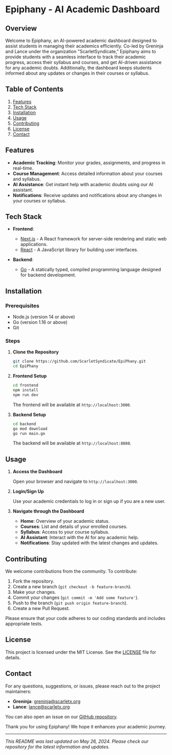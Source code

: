 # Epiphany - AI Academic Dashboard

## Overview

Welcome to Epiphany, an AI-powered academic dashboard designed to assist students in managing their academics efficiently. Co-led by Greninja and Lance under the organization "ScarletSyndicate," Epiphany aims to provide students with a seamless interface to track their academic progress, access their syllabus and courses, and get AI-driven assistance for any academic doubts. Additionally, the dashboard keeps students informed about any updates or changes in their courses or syllabus.

## Table of Contents

1. [Features](#features)
2. [Tech Stack](#tech-stack)
3. [Installation](#installation)
4. [Usage](#usage)
5. [Contributing](#contributing)
6. [License](#license)
7. [Contact](#contact)

## Features

- **Academic Tracking**: Monitor your grades, assignments, and progress in real-time.
- **Course Management**: Access detailed information about your courses and syllabus.
- **AI Assistance**: Get instant help with academic doubts using our AI assistant.
- **Notifications**: Receive updates and notifications about any changes in your courses or syllabus.

## Tech Stack

- **Frontend**:

  - [Next.js](https://nextjs.org/) - A React framework for server-side rendering and static web applications.
  - [React](https://reactjs.org/) - A JavaScript library for building user interfaces.

- **Backend**:
  - [Go](https://golang.org/) - A statically typed, compiled programming language designed for backend development.

## Installation

### Prerequisites

- Node.js (version 14 or above)
- Go (version 1.16 or above)
- Git

### Steps

1. **Clone the Repository**

   ```bash
   git clone https://github.com/ScarletSyndicate/EpiPhany.git
   cd EpiPhany
   ```

2. **Frontend Setup**

   ```bash
   cd frontend
   npm install
   npm run dev
   ```

   The frontend will be available at `http://localhost:3000`.

3. **Backend Setup**

   ```bash
   cd backend
   go mod download
   go run main.go
   ```

   The backend will be available at `http://localhost:8080`.

## Usage

1. **Access the Dashboard**

   Open your browser and navigate to `http://localhost:3000`.

2. **Login/Sign Up**

   Use your academic credentials to log in or sign up if you are a new user.

3. **Navigate through the Dashboard**

   - **Home**: Overview of your academic status.
   - **Courses**: List and details of your enrolled courses.
   - **Syllabus**: Access to your course syllabus.
   - **AI Assistant**: Interact with the AI for any academic help.
   - **Notifications**: Stay updated with the latest changes and updates.

## Contributing

We welcome contributions from the community. To contribute:

1. Fork the repository.
2. Create a new branch (`git checkout -b feature-branch`).
3. Make your changes.
4. Commit your changes (`git commit -m 'Add some feature'`).
5. Push to the branch (`git push origin feature-branch`).
6. Create a new Pull Request.

Please ensure that your code adheres to our coding standards and includes appropriate tests.

## License

This project is licensed under the MIT License. See the [LICENSE](LICENSE) file for details.

## Contact

For any questions, suggestions, or issues, please reach out to the project maintainers:

- **Greninja**: greninja@scarletx.org
- **Lance**: lance@scarletx.org

You can also open an issue on our [GitHub repository](https://github.com/ScarletSyndicate/EpiPhany/issues).

Thank you for using Epiphany! We hope it enhances your academic journey.

---

_This README was last updated on May 26, 2024. Please check our repository for the latest information and updates._
```
